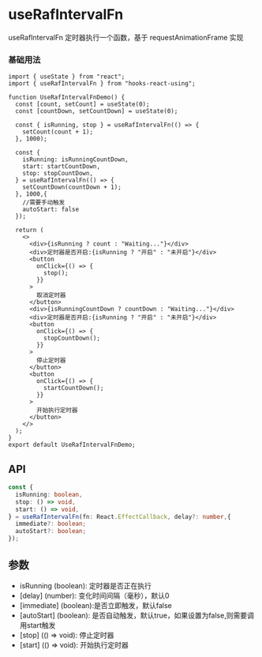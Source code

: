 # useRafIntervalFn

useRafIntervalFn 定时器执行一个函数，基于 requestAnimationFrame 实现

### 基础用法

```tsx
import { useState } from "react";
import { useRafIntervalFn } from "hooks-react-using";

function UseRafIntervalFnDemo() {
  const [count, setCount] = useState(0);
  const [countDown, setCountDown] = useState(0);

  const { isRunning, stop } = useRafIntervalFn(() => {
    setCount(count + 1);
  }, 1000);

  const {
    isRunning: isRunningCountDown,
    start: startCountDown,
    stop: stopCountDown,
  } = useRafIntervalFn(() => {
    setCountDown(countDown + 1);
  }, 1000,{
    //需要手动触发
    autoStart: false
  });

  return (
    <>
      <div>{isRunning ? count : "Waiting..."}</div>
      <div>定时器是否开启:{isRunning ? "开启" : "未开启"}</div>
      <button
        onClick={() => {
          stop();
        }}
      >
        取消定时器
      </button>
      <div>{isRunningCountDown ? countDown : "Waiting..."}</div>
      <div>定时器是否开启:{isRunning ? "开启" : "未开启"}</div>
      <button
        onClick={() => {
          stopCountDown();
        }}
      >
        停止定时器
      </button>
      <button
        onClick={() => {
          startCountDown();
        }}
      >
        开始执行定时器
      </button>
    </>
  );
}
export default UseRafIntervalFnDemo;

```

## API

```typescript
const {
  isRunning: boolean,
  stop: () => void,
  start: () => void,
} = useRafIntervalFn(fn: React.EffectCallback, delay?: number,{
  immediate?: boolean;
  autoStart?: boolean;
});
```

## 参数
- isRunning (boolean): 定时器是否正在执行
- [delay] (number): 变化时间间隔（毫秒），默认0
- [immediate] (boolean):是否立即触发，默认false
- [autoStart] (boolean): 是否自动触发，默认true，如果设置为false,则需要调用start触发
- [stop] (() => void): 停止定时器
- [start] (() => void): 开始执行定时器